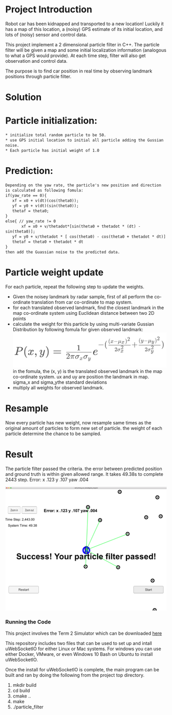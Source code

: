 
# Project Introduction
Robot car has been kidnapped and transported to a new location! Luckily it has a map of this location, a (noisy) GPS estimate of its initial location, and lots of (noisy) sensor and control data.

This project implement a 2 dimensional particle filter in C++. The particle filter will be given a map and some initial localization information (analogous to what a GPS would provide). At each time step, filter will also get observation and control data.

The purpose is to find car position in real time by observing landmark positions through particle filter.

# Solution
# Particle initialization:
    * initialize total random particle to be 50.
    * use GPS initial location to initial all particle adding the Gussian noise.
    * Each particle has initial weight of 1.0
# Prediction:
    Depending on the yaw rate, the particle's new position and direction is calculated as following fomula:
    if(yaw_rate == 0){
	   xf = x0 + v(dt)(cos(theta0));
	   yf = y0 + v(dt)(sin(theta0));
	   thetaf = theta0;
    }
    else{ // yaw_rate != 0
           xf = x0 + v/thetadot*[sin(theta0 + thetadot * (dt) -sin(theta0)];
	   yf = y0 + v/thetadot * [ cos(theta0) - cos(theta0 + thetadot * dt)]
	   thetaf = theta0 + thetadot * dt
    }
    then add the Guassian noise to the predicted data.

# Particle weight update
For each particle, repeat the following step to update the weights.

* Given the noisey landmark by radar sample, first of all perform the co-ordinate translation from car co-ordinate to map system.
* for each translated observed landmark, find the closest landmark in the map co-ordinate system  using Euclidean distance between two 2D points
* calculate the weight for this particle by using multi-variate Gussian Distribution by following fomula for given observed landmark:
  ![weight](./output/weight_fomula.png)
  in the fomula, the (x, y) is the translated observed landmark in the map co-ordinate system.
  ux and uy are position the landmark in map.
  sigma_x and sigma_ythe standard deviations
* multiply all weights for observed landmark.

# Resample
Now every particle has new weight, now resample same times as the original amount of particles to form new set of particle.
the weight of each particle determine the chance to be sampled.

# Result

The particle filter passed the criteria. the error between predicted position and ground truth is within given allowed range.
It takes 49.38s to complete 2443 step.
Error: 
x .123
y .107
yaw .004

![result](./output/particle_filter.png)


### Running the Code
This project involves the Term 2 Simulator which can be downloaded [here](https://github.com/udacity/self-driving-car-sim/releases)

This repository includes two files that can be used to set up and intall uWebSocketIO for either Linux or Mac systems. For windows you can use either Docker, VMware, or even Windows 10 Bash on Ubuntu to install uWebSocketIO.

Once the install for uWebSocketIO is complete, the main program can be built and ran by doing the following from the project top directory.

1. mkdir build
2. cd build
3. cmake ..
4. make
5. ./particle_filter







